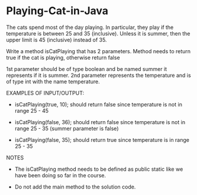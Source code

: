 # Playing-Cat-in-Java

The cats spend most of the day playing. In particular, they play if the temperature is between 25 and 35 (inclusive). Unless it is summer, then the upper limit is 45 (inclusive) instead of 35.


Write a method isCatPlaying that has 2 parameters. Method needs to return true if the cat is playing, otherwise return false

1st parameter should be of type boolean and be named summer it represents if it is summer.
2nd parameter represents the temperature and is of type int with the name temperature.


EXAMPLES OF INPUT/OUTPUT:

* isCatPlaying(true, 10); should return false since temperature is not in range 25 - 45 

* isCatPlaying(false, 36); should return false since temperature is not in range 25 - 35 (summer parameter is false)

* isCatPlaying(false, 35); should return true since temperature is in range 25 - 35 


NOTES

* The isCatPlaying method needs to be defined as public static like we have been doing so far in the course.

* Do not add the main method to the solution code.
